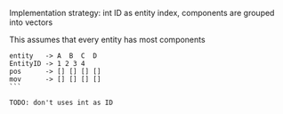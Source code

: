 Implementation strategy: int ID as entity index, components are grouped into vectors

This assumes that every entity has most components

````
entity   -> A  B  C  D
EntityID -> 1 2 3 4
pos      -> [] [] [] []
mov      -> [] [] [] []
```

TODO: don't uses int as ID